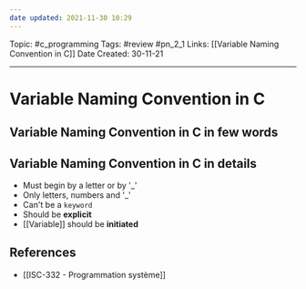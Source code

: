 ```yaml
---
date updated: 2021-11-30 10:29
---
```


Topic: #c_programming
Tags: #review #pn_2_1
Links: [[Variable Naming Convention in C]]
Date Created: 30-11-21

---

# Variable Naming Convention in C

## Variable Naming Convention in C in few words

## Variable Naming Convention in C in details

- Must begin by a letter or by '_'
- Only letters, numbers and '_'
- Can't be a `keyword`
- Should be **explicit**
- [[Variable]] should be **initiated**

## References

- [[ISC-332 - Programmation système]]

